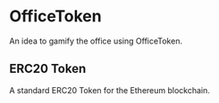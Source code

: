 # OfficeToken

An idea to gamify the office using OfficeToken.

## ERC20 Token

A standard ERC20 Token for the Ethereum blockchain.

